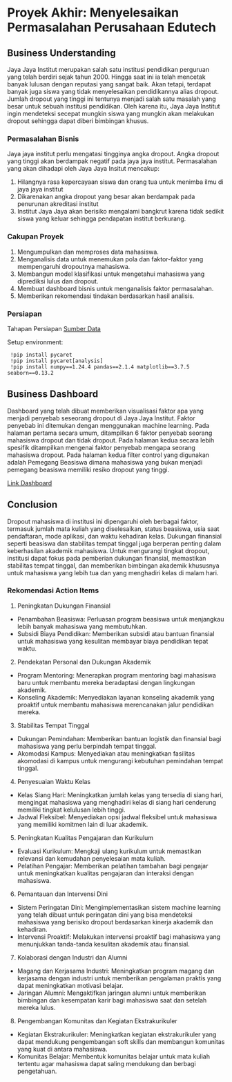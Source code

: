 # Proyek Akhir: Menyelesaikan Permasalahan Perusahaan Edutech

## Business Understanding
Jaya Jaya Institut merupakan salah satu institusi pendidikan perguruan yang telah berdiri sejak tahun 2000. Hingga saat ini ia telah mencetak banyak lulusan dengan reputasi yang sangat baik. Akan tetapi, terdapat banyak juga siswa yang tidak menyelesaikan pendidikannya alias dropout. Jumlah dropout yang tinggi ini tentunya menjadi salah satu masalah yang besar untuk sebuah institusi pendidikan. Oleh karena itu, Jaya Jaya Institut ingin mendeteksi secepat mungkin siswa yang mungkin akan melakukan dropout sehingga dapat diberi bimbingan khusus.

### Permasalahan Bisnis
Jaya jaya institut perlu mengatasi tingginya angka dropout. Angka dropout yang tinggi akan berdampak negatif pada jaya jaya institut. 
Permasalahan yang akan dihadapi oleh Jaya Jaya Insitut mencakup:
1. Hilangnya rasa kepercayaan siswa dan orang tua untuk menimba ilmu di jaya jaya institut
2. Dikarenakan angka dropout yang besar akan berdampak pada penurunan akreditasi institut
3. Institut Jaya Jaya akan berisiko mengalami bangkrut karena tidak sedikit siswa yang keluar sehingga pendapatan institut berkurang.
   
### Cakupan Proyek
1. Mengumpulkan dan memproses data mahasiswa.
2. Menganalisis data untuk menemukan pola dan faktor-faktor yang mempengaruhi dropoutnya mahasiswa.
3. Membangun model klasifikasi untuk mengetahui mahasiswa yang diprediksi lulus dan dropout.
4. Membuat dashboard bisnis untuk menganalisis faktor permasalahan.
5. Memberikan rekomendasi tindakan berdasarkan hasil analisis.

### Persiapan

Tahapan Persiapan
[Sumber Data](https://github.com/dicodingacademy/dicoding_dataset/blob/main/students_performance/data.csv)

Setup environment:

    
     !pip install pycaret
     !pip install pycaret[analysis]
     !pip install numpy==1.24.4 pandas==2.1.4 matplotlib==3.7.5 seaborn==0.13.2
    

## Business Dashboard
Dashboard yang telah dibuat memberikan visualisasi faktor apa yang menjadi penyebab seseorang dropout di Jaya Jaya Institut. Faktor penyebab ini ditemukan dengan menggunakan machine learning. 
Pada halaman pertama secara umum, ditampilkan 6 faktor penyebab seorang mahasiswa dropout dan tidak dropout. Pada halaman kedua secara lebih spesifik ditampilkan mengenai faktor penyebab mengapa seorang mahasiswa dropout.
Pada halaman kedua filter control yang digunakan adalah Pemegang Beasiswa dimana mahasiswa yang bukan menjadi pemegang beasiswa memiliki resiko dropout yang tinggi.

[Link Dashboard](https://lookerstudio.google.com/reporting/43604ee8-2211-456d-9455-23008531ffb2)

## Conclusion
Dropout mahasiswa di institusi ini dipengaruhi oleh berbagai faktor, termasuk jumlah mata kuliah yang diselesaikan, status beasiswa, usia saat pendaftaran, mode aplikasi, dan waktu kehadiran kelas. Dukungan finansial seperti beasiswa dan stabilitas tempat tinggal juga berperan penting dalam keberhasilan akademik mahasiswa. Untuk mengurangi tingkat dropout, institusi dapat fokus pada pemberian dukungan finansial, memastikan stabilitas tempat tinggal, dan memberikan bimbingan akademik khususnya untuk mahasiswa yang lebih tua dan yang menghadiri kelas di malam hari.

### Rekomendasi Action Items

1. Peningkatan Dukungan Finansial
* Penambahan Beasiswa: Perluasan program beasiswa untuk menjangkau lebih banyak mahasiswa yang membutuhkan.
* Subsidi Biaya Pendidikan: Memberikan subsidi atau bantuan finansial untuk mahasiswa yang kesulitan membayar biaya pendidikan tepat waktu.
2. Pendekatan Personal dan Dukungan Akademik
* Program Mentoring: Menerapkan program mentoring bagi mahasiswa baru untuk membantu mereka beradaptasi dengan lingkungan akademik.
* Konseling Akademik: Menyediakan layanan konseling akademik yang proaktif untuk membantu mahasiswa merencanakan jalur pendidikan mereka.
3. Stabilitas Tempat Tinggal
* Dukungan Pemindahan: Memberikan bantuan logistik dan finansial bagi mahasiswa yang perlu berpindah tempat tinggal.
* Akomodasi Kampus: Menyediakan atau meningkatkan fasilitas akomodasi di kampus untuk mengurangi kebutuhan pemindahan tempat tinggal.
4. Penyesuaian Waktu Kelas
* Kelas Siang Hari: Meningkatkan jumlah kelas yang tersedia di siang hari, mengingat mahasiswa yang menghadiri kelas di siang hari cenderung memiliki tingkat kelulusan lebih tinggi.
* Jadwal Fleksibel: Menyediakan opsi jadwal fleksibel untuk mahasiswa yang memiliki komitmen lain di luar akademik.
5. Peningkatan Kualitas Pengajaran dan Kurikulum
* Evaluasi Kurikulum: Mengkaji ulang kurikulum untuk memastikan relevansi dan kemudahan penyelesaian mata kuliah.
* Pelatihan Pengajar: Memberikan pelatihan tambahan bagi pengajar untuk meningkatkan kualitas pengajaran dan interaksi dengan mahasiswa.
6. Pemantauan dan Intervensi Dini
* Sistem Peringatan Dini: Mengimplementasikan sistem machine learning yang telah dibuat untuk peringatan dini yang bisa mendeteksi mahasiswa yang berisiko dropout berdasarkan kinerja akademik dan kehadiran.
* Intervensi Proaktif: Melakukan intervensi proaktif bagi mahasiswa yang menunjukkan tanda-tanda kesulitan akademik atau finansial.
7. Kolaborasi dengan Industri dan Alumni
* Magang dan Kerjasama Industri: Meningkatkan program magang dan kerjasama dengan industri untuk memberikan pengalaman praktis yang dapat meningkatkan motivasi belajar.
* Jaringan Alumni: Mengaktifkan jaringan alumni untuk memberikan bimbingan dan kesempatan karir bagi mahasiswa saat dan setelah mereka lulus.
8. Pengembangan Komunitas dan Kegiatan Ekstrakurikuler
* Kegiatan Ekstrakurikuler: Meningkatkan kegiatan ekstrakurikuler yang dapat mendukung pengembangan soft skills dan membangun komunitas yang kuat di antara mahasiswa.
* Komunitas Belajar: Membentuk komunitas belajar untuk mata kuliah tertentu agar mahasiswa dapat saling mendukung dan berbagi pengetahuan.
